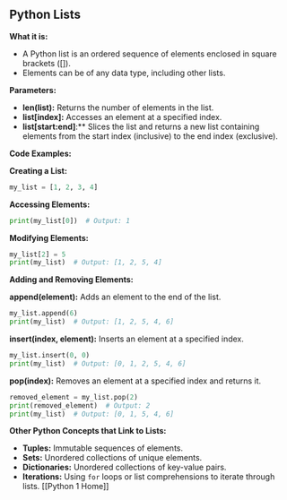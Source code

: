 ## Python Lists

**What it is:**

* A Python list is an ordered sequence of elements enclosed in square brackets ([]).
* Elements can be of any data type, including other lists.

**Parameters:**

* **len(list):** Returns the number of elements in the list.
* **list[index]:** Accesses an element at a specified index.
* **list[start:end]**:** Slices the list and returns a new list containing elements from the start index (inclusive) to the end index (exclusive).

**Code Examples:**

**Creating a List:**
```python
my_list = [1, 2, 3, 4]
```

**Accessing Elements:**
```python
print(my_list[0])  # Output: 1
```

**Modifying Elements:**
```python
my_list[2] = 5
print(my_list)  # Output: [1, 2, 5, 4]
```

**Adding and Removing Elements:**

**append(element):** Adds an element to the end of the list.
```python
my_list.append(6)
print(my_list)  # Output: [1, 2, 5, 4, 6]
```

**insert(index, element):** Inserts an element at a specified index.
```python
my_list.insert(0, 0)
print(my_list)  # Output: [0, 1, 2, 5, 4, 6]
```

**pop(index):** Removes an element at a specified index and returns it.
```python
removed_element = my_list.pop(2)
print(removed_element)  # Output: 2
print(my_list)  # Output: [0, 1, 5, 4, 6]
```

**Other Python Concepts that Link to Lists:**

* **Tuples:** Immutable sequences of elements.
* **Sets:** Unordered collections of unique elements.
* **Dictionaries:** Unordered collections of key-value pairs.
* **Iterations:** Using `for` loops or list comprehensions to iterate through lists.
[[Python 1 Home]]